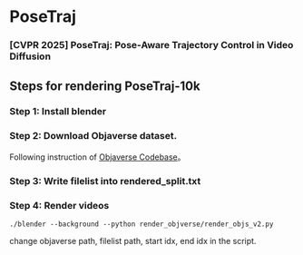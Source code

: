 # PoseTraj
### [CVPR 2025] PoseTraj: Pose-Aware Trajectory Control in Video Diffusion

## Steps for rendering PoseTraj-10k
### Step 1: Install blender
### Step 2: Download Objaverse dataset.
Following instruction of [Objaverse Codebase](https://github.com/allenai/objaverse-xl)。
### Step 3: Write filelist into rendered_split.txt
### Step 4: Render videos
```
./blender --background --python render_objverse/render_objs_v2.py
```
change objaverse path, filelist path, start idx, end idx in the script.